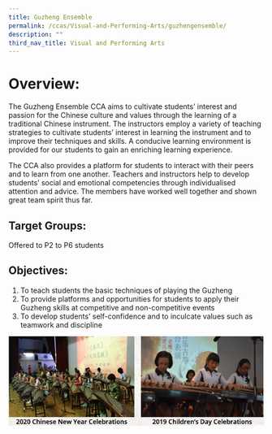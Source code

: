```yaml
---
title: Guzheng Ensemble
permalink: /ccas/Visual-and-Performing-Arts/guzhengensemble/
description: ""
third_nav_title: Visual and Performing Arts
---
```

# Overview:

The Guzheng Ensemble CCA aims to cultivate students’ interest and passion for the Chinese culture and values through the learning of a traditional Chinese instrument. The instructors employ a variety of teaching strategies to cultivate students’ interest in learning the instrument and to improve their techniques and skills. A conducive learning environment is provided for our students to gain an enriching learning experience.

The CCA also provides a platform for students to interact with their peers and to learn from one another. Teachers and instructors help to develop students’ social and emotional competencies through individualised attention and advice. The members have worked well together and shown great team spirit thus far.

## Target Groups:

Offered to P2 to P6 students

## Objectives:

1. To teach students the basic techniques of playing the Guzheng
2. To provide platforms and opportunities for students to apply their Guzheng skills at competitive and non-competitive events
3. To develop students’ self-confidence and to inculcate values such as teamwork and discipline

![](/images/nanhuass7.png)